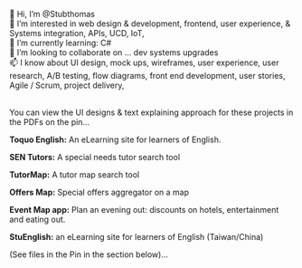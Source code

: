 <!--- Stubthomas/Stubthomas is a ✨ special ✨ repository because its `README.md` (this file) appears on your GitHub profile.
You can click the Preview link to take a look at your changes.--->

 👋 Hi, I’m @Stubthomas<br>
 👀 I’m interested in web design & development, frontend, user experience, & Systems integration, APIs, UCD, IoT, <br>
 🌱 I’m currently learning: C# <br>
 💞️ I’m looking to collaborate on ... dev systems upgrades<br>
 📫 I know about UI design, mock ups, wireframes, user experience, user research, A/B testing, flow diagrams, front end development, user stories, Agile / Scrum, project delivery,  

<br>
You can view the UI designs & text explaining approach for these projects in the PDFs on the pin...

<b>Toquo English:</b> An eLearning site for learners of English.<br>

<b>SEN Tutors:</b> A special needs tutor search tool<br>

<b>TutorMap:</b> A tutor map search tool <br>

<b>Offers Map:</b>  Special offers aggregator on a map <br>

<b>Event Map app:</b> Plan an evening out: discounts on hotels, entertainment and eating out. <br>

<b>StuEnglish:</b> an eLearning site for learners of English (Taiwan/China)<br> 
<b> </b>

(See files in the Pin in the section below)... 

